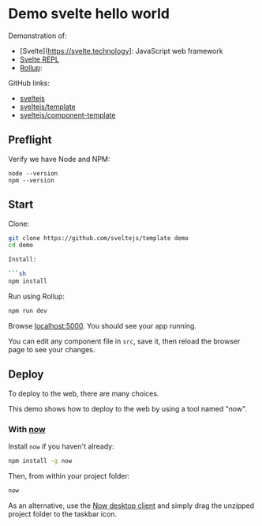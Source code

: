 # Demo svelte hello world

Demonstration of:

  
  * [Svelte](https://svelte.technology]: JavaScript web framework
  * [Svelte REPL](https://svelte.technology/repl)
  * [Rollup](https://rollupjs.org):

GitHub links:

  * [sveltejs](https://github.com/sveltejs)
  * [sveltejs/template](https://github.com/sveltejs/template)
  * [sveltejs/component-template](https://github.com/sveltejs/component-template)


## Preflight

Verify we have Node and NPM:

```
node --version
npm --version
```


## Start

Clone:

```sh
git clone https://github.com/sveltejs/template demo
cd demo

Install:

```sh
npm install
```

Run using Rollup:

```bash
npm run dev
```

Browse [localhost:5000](http://localhost:5000). You should see your app running.

You can edit any component file in `src`, save it, then reload the browser page to see your changes.


## Deploy

To deploy to the web, there are many choices.

This demo shows how to deploy to the web by using a tool named "now".


### With [now](https://zeit.co/now)

Install `now` if you haven't already:

```bash
npm install -g now
```

Then, from within your project folder:

```bash
now
```

As an alternative, use the [Now desktop client](https://zeit.co/download) and simply drag the unzipped project folder to the taskbar icon.


